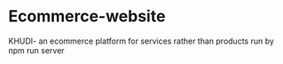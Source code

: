 # Ecommerce-website

KHUDI- an ecommerce platform for services rather than products
run by npm run server
